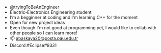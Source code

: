 - @tryingToBeAnEngineer
- Electric-Electronics Engineering student
- I’m a begginner at coding and I'm learning C++ for the moment
- Open for new project ideas
- Even though I'm not good at programming yet, I would like to collab with other people so I can learn more!
- 📫 abaskaya20@posta.pau.edu.tr
- Discord:#Eclipse#9331
